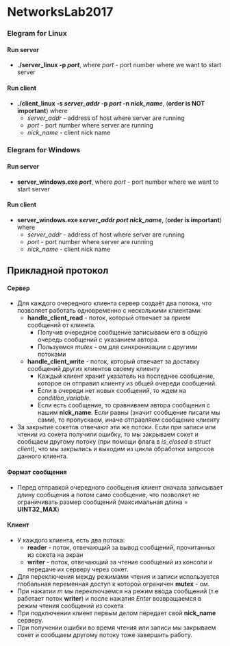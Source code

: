 # NetworksLab2017

### Elegram for Linux
#### Run server
*  **./server_linux -p *port***, where *port* - port number where we want to start server

#### Run client
*  **./client_linux -s *server_addr* -p *port* -n *nick_name***, (**order is NOT important**) where 
    * *server_addr* - address of host where server are running
    * *port* - port number where server are running
    * *nick_name* - client nick name

### Elegram for Windows
#### Run server
*  **server_windows.exe *port***, where *port* - port number where we want to start server

#### Run client
*  **server_windows.exe *server_addr* *port* *nick_name***, (**order is important**) where 
    * *server_addr* - address of host where server are running
    * *port* - port number where server are running
    * *nick_name* - client nick name

## Прикладной протокол
#### Сервер
* Для каждого очередного клиента сервер создаёт два потока, что позволяет работать одновременно с несколькими клиентами:
    * **handle_client_read** - поток, который отвечает за прием сообщений от клиента.
        * Получив очередное сообщение записываем его в общую очередь сообщений с указанием автора. 
        * Пользуемся *mutex* - ом для синхронизации с другими потоками
    * **handle_client_write** - поток, который отвечает за доставку сообщений других клиентов своему клиенту
        * Каждый клиент хранит указатель на последнее сообщение, которое он отправил клиенту из общей очереди сообщений.
        * Если в очереди нет новых сообщений, то ждем на *condition_variable*. 
        * Если есть сообщение, то сравниваем автора сообщения с нашим **nick_name**. Если равны (значит сообщение писали мы сами), то пропускаем, иначе отправляем сообщение клиенту
* За закрытие сокетов отвечают эти же потоки. Если при записи или чтении из сокета получили ошибку, то мы закрываем сокет и сообщаем другому потоку (при помощи флага в *is_closed* в *struct client*), что мы закрылись и выходим из цикла обработки запросов данного клиента. 

#### Формат сообщения
* Перед отправкой очередного сообщения клиент сначала записывает длину сообщения а потом само сообщение, что позволяет не ограничивать размер сообщений (максимальная длина = **UINT32_MAX**)

#### Клиент
* У каждого клиента, есть два потока:
    * **reader** - поток, отвечающий за вывод сообщений, прочитанных из сокета на экран
    * **writer** - поток, отвечающий за чтение сообщений из консоли и передаче их серверу через сокет.
* Для переключения между режимами чтения и записи используется глобальная переменная доступ к которой ограничен **mutex** - ом.
* При нажатии *m* мы переключаемся на режим ввода сообщений (т.е работает поток **writer**) и после нажатия *Enter* возвращаемся в режим чтения сообщений из сокета
* При подключении клиент первым делом передает свой **nick_name** серверу.
* При получении ошибки во время чтения или записи мы закрываем сокет и сообщаем другому потоку тоже завершить работу.

